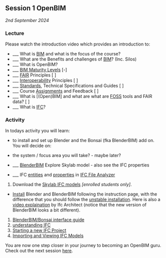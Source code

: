 ## Session 1 OpenBIM

*2nd September 2024*

### Lecture

Please watch the introduction video which provides an introduction to:
* ___ What is [BIM] and what is the focus of the course?
* ___ What are the Benefits and challenges of [BIM]? (Inc. Silos)
* ___ What is OpenBIM?
* ___ [BIM Maturity Levels] [-]
* ___ [FAIR] Principles [ ]
* ___ [Interoperability] Principles [ ]
* ___ [Standards], Technical Specifications and Guides [ ]
* ___ Course [Assignments](/41934/Assignments) and Feedback [ ]
* ___ What is [(Open)BIM] and what are what are [FOSS] tools and FAIR data?  [ ]
* ___ What is [IFC]?

### Activity
In todays activity you will learn:
* to install and set up Blender and the Bonsai (fka BlenderBIM) add on.
You will decide on:
* the system / focus area you will take? - maybe later?

* ___ [BlenderBIM](/41934/Concepts/BlenderBIM) Explore Skylab model - also see the IFC properties
* ___ IFC [entities] and [properties] in [IFC File Analyzer]

1. Download the [Skylab IFC models](https://learn.inside.dtu.dk/d2l/le/content/167582/Home) *[enrolled students only]*.




* [Install](https://blenderbim.org/docs/users/installation.html) Blender and BlenderBIM following the instruction page, with the difference that you should follow the [unstable installation](https://blenderbim.org/docs/devs/installation.html#unstable-installation). Here is also a [video explaination](https://www.youtube.com/watch?v=I-937k6fvKk&t=0s) by Ifc Architect (notice that the new version of BlenderBIM looks a bit different).

1. [BlenderBIM/Bonsai interface guide](https://docs.bonsaibim.org/users/modeling/interface.html)
1. [understanding IFC](https://docs.bonsaibim.org/users/modeling/understanding_ifc.html)
2. [Starting a new IFC Project](https://docs.bonsaibim.org/users/modeling/starting_new_project.html)
3. [Importing and Viewing IFC Models](https://docs.bonsaibim.org/users/modeling/importing_viewing_models.html)




<!--1. Install [Ifc File Analyzer]
1. Run [Ifc File Analyzer]
1. Open the generated Spreadsheet for the file you have generated.
-->

You are now one step closer in your journey to becoming an OpenBIM guru. Check out the next session [here](https://github.com/timmcginley/41934/tree/main/Schedule/02).

<!-- links -->

[BIM]: /41934/Concepts/BIM
[BIM Maturity Levels]: /41934/Concepts/Levels
[IFC]: /41934/Concepts/IFC
[FAIR]: /41934/Concepts/FAIR
[FOSS]: /41934/Concepts/SoftwareLicences
[focus area]: /41934/Focus
[Interoperability]: /41934/Concepts/Interoperability
[Standards]: /41934/Concepts/Standards
[entities]: /41934/Concepts/Entities
[properties]: /41934/Concepts/Properties
[IFC File Analyzer]: /41934/Concepts/IFCFileAnalyzer

